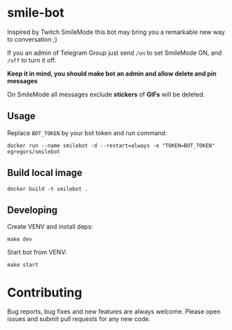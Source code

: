 # smile-bot

Inspired by Twitch SmileMode this bot may bring you a remarkable new way to conversation ;)

If you an admin of Telegram Group just send `/on` to set SmileMode ON,
and `/off` to turn it off.

**Keep it in mind, you should make bot an admin and allow delete and pin messages**

On SmileMode all messages exclude **stickers** of **GIFs** will be deleted.


## Usage
Replace `BOT_TOKEN` by your bot token and run command:

```
docker run --name smilebot -d --restart=always -e "TOKEN=BOT_TOKEN" egregors/smilebot
```

## Build local image

```
docker build -t smilebot .
```

## Developing
Create VENV and install deps:
```
make dev
```

Start bot from VENV:
```
make start
```

# Contributing
Bug reports, bug fixes and new features are always welcome.
Please open issues and submit pull requests for any new code.
